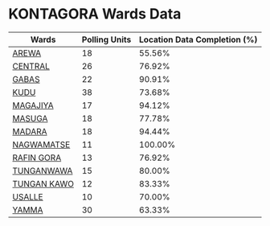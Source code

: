 
# KONTAGORA Wards Data

| Wards | Polling Units | Location Data Completion (%) |
| ---- | ----- | ------- |
| [AREWA](./wards/17095-arewa) | 18 | 55.56% |
| [CENTRAL](./wards/17096-central) | 26 | 76.92% |
| [GABAS](./wards/17097-gabas) | 22 | 90.91% |
| [KUDU](./wards/17098-kudu) | 38 | 73.68% |
| [MAGAJIYA](./wards/17099-magajiya) | 17 | 94.12% |
| [MASUGA](./wards/17100-masuga) | 18 | 77.78% |
| [MADARA](./wards/17101-madara) | 18 | 94.44% |
| [NAGWAMATSE](./wards/17102-nagwamatse) | 11 | 100.00% |
| [RAFIN GORA](./wards/17103-rafin-gora) | 13 | 76.92% |
| [TUNGANWAWA](./wards/17104-tunganwawa) | 15 | 80.00% |
| [TUNGAN KAWO](./wards/17105-tungan-kawo) | 12 | 83.33% |
| [USALLE](./wards/17106-usalle) | 10 | 70.00% |
| [YAMMA](./wards/17107-yamma) | 30 | 63.33% |




